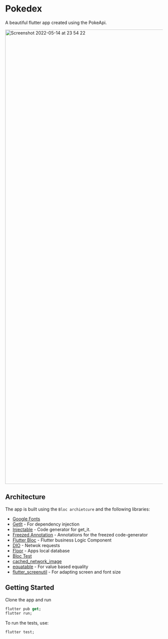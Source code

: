 # Pokedex

A beautiful flutter app created using the PokeApi.

<img width="1454" alt="Screenshot 2022-05-14 at 23 54 22" src="https://user-images.githubusercontent.com/23453229/168448298-14071f06-5e5d-4250-89d2-3341ef5afff2.png">

## Architecture
The app is built using the ``Bloc archietcure`` and the following libraries:
- [Google Fonts](https://pub.dev/packages/google_fonts)
- [GetIt](https://pub.dev/packages/get_it) - For dependency injection
- [Injectable](https://pub.dev/packages/injectable) - Code generator for get_it.
- [Freezed Annotation](https://pub.dev/packages/freezed_annotation) - Annotations for the freezed code-generator
- [Flutter Bloc](https://pub.dev/packages/flutter_bloc) - Flutter business Logic Component
- [DIO](https://pub.dev/packages/dio) - Netwok requests
- [Floor](https://pub.dev/packages/floor) - Apps local database
- [Bloc Test](https://pub.dev/packages/bloc_test)
- [cached_network_image](https://pub.dev/packages/cached_network_image)
- [equatable](https://pub.dev/packages/equatable) - For value based equality
- [flutter_screenutil](https://pub.dev/packages/flutter_screenutil) - For adapting screen and font size

## Getting Started
Clone the app and run
```dart
flutter pub get;
flutter run;
```
To run the tests, use:
```dart
flutter test;
```

